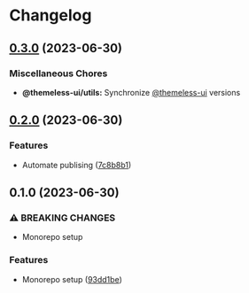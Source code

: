 # Changelog

## [0.3.0](https://github.com/jtiala/themeless-ui/compare/@themeless-ui/utils-v0.2.0...@themeless-ui/utils-v0.3.0) (2023-06-30)


### Miscellaneous Chores

* **@themeless-ui/utils:** Synchronize [@themeless-ui](https://github.com/themeless-ui) versions

## [0.2.0](https://github.com/jtiala/themeless-ui/compare/@themeless-ui/utils-v0.1.0...@themeless-ui/utils-v0.2.0) (2023-06-30)


### Features

* Automate publising ([7c8b8b1](https://github.com/jtiala/themeless-ui/commit/7c8b8b15c2f07054e8b6e723e259ba6467858fd5))

## 0.1.0 (2023-06-30)


### ⚠ BREAKING CHANGES

* Monorepo setup

### Features

* Monorepo setup ([93dd1be](https://github.com/jtiala/themeless-ui/commit/93dd1be93af8ff892fbe773d9d3f8e3f64d256cd))

